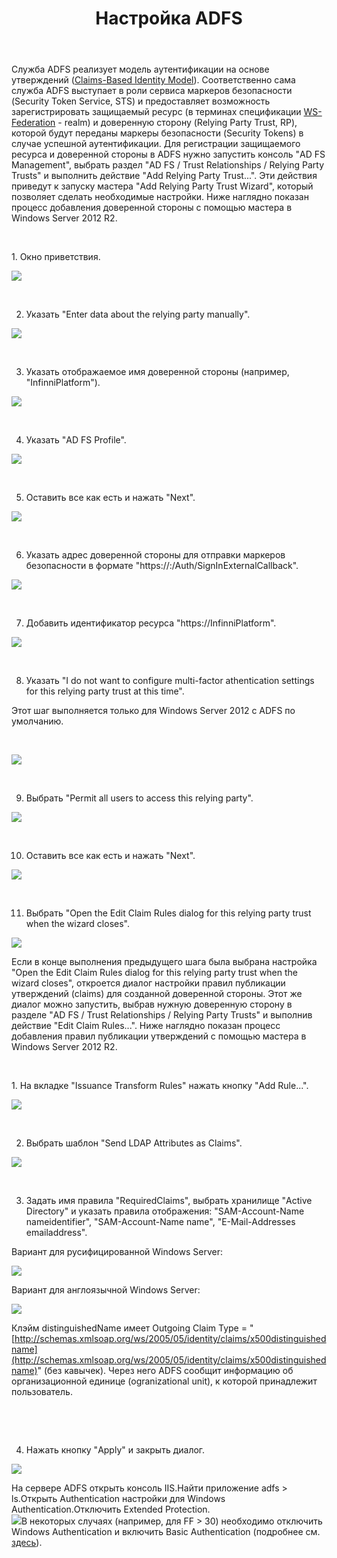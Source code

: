 ﻿---
layout: default
title: Настройка ADFS
position: 1
categories: 
tags: 
---

Служба ADFS реализует модель аутентификации на основе утверждений ([Claims-Based Identity Model](http://msdn.microsoft.com/en-us/library/ee517291.aspx)). Соответственно сама служба ADFS выступает в роли сервиса маркеров безопасности (Security Token Service, STS) и предоставляет возможность зарегистрировать защищаемый ресурс (в терминах спецификации [WS-Federation](http://msdn.microsoft.com/en-us/library/bb498017.aspx) - realm) и доверенную сторону (Relying Party Trust, RP), которой будут переданы маркеры безопасности (Security Tokens) в случае успешной аутентификации. Для регистрации защищаемого ресурса и доверенной стороны в ADFS нужно запустить консоль "AD FS Management", выбрать раздел "AD FS / Trust Relationships / Relying Party Trusts" и выполнить действие "Add Relying Party Trust...". Эти действия приведут к запуску мастера "Add Relying Party Trust Wizard", который позволяет сделать необходимые настройки. Ниже наглядно показан процесс добавления доверенной стороны с помощью мастера в Windows Server 2012 R2.

 

1. Окно приветствия.

![](AddRelyingPartyTrust_01.png)

 

2. Указать "Enter data about the relying party manually".

![](AddRelyingPartyTrust_02.png)

 

3. Указать отображаемое имя доверенной стороны (например, "InfinniPlatform").

![](AddRelyingPartyTrust_03.png)

 

4. Указать "AD FS Profile".

![](AddRelyingPartyTrust_04.png)

 

5. Оставить все как есть и нажать "Next".

![](AddRelyingPartyTrust_05.png)

 

6. Указать адрес доверенной стороны для отправки маркеров безопасности в формате "https://<InfinniPlatform Server>:<Port>/Auth/SignInExternalCallback".

![](AddRelyingPartyTrust_06.png)

 

7. Добавить идентификатор ресурса "https://InfinniPlatform".

![](AddRelyingPartyTrust_07.png)

 

8. Указать "I do not want to configure multi-factor athentication settings for this relying party trust at this time".

Этот шаг выполняется только для Windows Server 2012 с ADFS по умолчанию.

 

![](AddRelyingPartyTrust_08.png)

 

9. Выбрать "Permit all users to access this relying party".

![](AddRelyingPartyTrust_09.png)

 

10. Оставить все как есть и нажать "Next".

![](AddRelyingPartyTrust_10.png)

 

11. Выбрать "Open the Edit Claim Rules dialog for this relying party trust when the wizard closes".

![](AddRelyingPartyTrust_11.png)

Если в конце выполнения предыдущего шага была выбрана настройка "Open the Edit Claim Rules dialog for this relying party trust when the wizard closes", откроется диалог настройки правил публикации утверждений (claims) для созданной доверенной стороны. Этот же диалог можно запустить, выбрав нужную доверенную сторону в разделе "AD FS / Trust Relationships / Relying Party Trusts" и выполнив действие "Edit Claim Rules...". Ниже наглядно показан процесс добавления правил публикации утверждений с помощью мастера в Windows Server 2012 R2.

 

1. На вкладке "Issuance Transform Rules" нажать кнопку "Add Rule...".

![](EditClaimRules_01.png)

 

2. Выбрать шаблон "Send LDAP Attributes as Claims".

![](EditClaimRules_02.png)

 

3. Задать имя правила "RequiredClaims", выбрать хранилище "Active Directory" и указать правила отображения: "SAM-Account-Name  nameidentifier", "SAM-Account-Name  name", "E-Mail-Addresses  emailaddress".

Вариант для русифицированной Windows Server:

![](EditClaimRules_03.png)

Вариант для англоязычной Windows Server:

![](image2014-12-13-12123.png)

Клэйм distinguishedName имеет Outgoing Claim Type = "[http://schemas.xmlsoap.org/ws/2005/05/identity/claims/x500distinguishedname](http://schemas.xmlsoap.org/ws/2005/05/identity/claims/x500distinguishedname)" (без кавычек). Через него ADFS сообщит информацию об организационной единице (ogranizational unit), к которой принадлежит пользователь.

 

 

4. Нажать кнопку "Apply" и закрыть диалог.

![](EditClaimRules_04.png)

На сервере ADFS открыть консоль IIS.Найти приложение adfs > ls.Открыть Authentication настройки для Windows Authentication.Отключить Extended Protection.  
![](image2014-12-13-11574.png)В некоторых случаях (например, для FF > 30) необходимо отключить Windows Authentication и включить Basic Authentication (подробнее см. [здесь](http://stackoverflow.com/questions/24245357/unable-to-log-in-to-adfs-using-firefox-30-0)).
